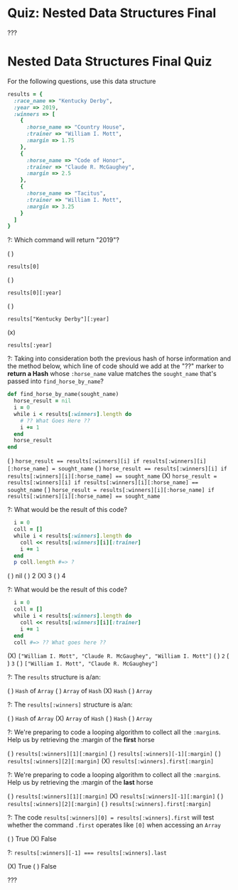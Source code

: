 # Quiz: Nested Data Structures Final

???

# Nested Data Structures Final Quiz

For the following questions, use this data structure

```ruby
results = {
  :race_name => "Kentucky Derby",
  :year => 2019,
  :winners => [
    {
      :horse_name => "Country House",
      :trainer => "William I. Mott",
      :margin => 1.75
    },
    {
      :horse_name => "Code of Honor",
      :trainer => "Claude R. McGaughey",
      :margin => 2.5
    },
    {
      :horse_name => "Tacitus",
      :trainer => "William I. Mott",
      :margin => 3.25
    }
  ]
}
```

?: Which command will return "2019"?

( ) 
```
results[0]
``` 
( ) 
```
results[0][:year]
``` 
( ) 
```
results["Kentucky Derby"][:year]
``` 
(x) 
```
results[:year]
```

?: Taking into consideration both the previous hash of horse information 
and the method below, which line of code should we add at the "??" marker to **return a Hash** whose
`:horse_name` value matches the `sought_name` that's passed into
`find_horse_by_name`?

```ruby
def find_horse_by_name(sought_name)
  horse_result = nil
  i = 0
  while i < results[:winners].length do
    # ?? What Goes Here ??
    i += 1
  end
  horse_result
end
```

( ) `horse_result == results[:winners][i] if results[:winners][i][:horse_name] = sought_name` ( ) `horse_result == results[:winners][i] if results[:winners][i][:horse_name] == sought_name` (X) `horse_result = results[:winners][i] if results[:winners][i][:horse_name] == sought_name` ( ) `horse_result = results[:winners][i][:horse_name] if results[:winners][i][:horse_name] == sought_name`

?: What would be the result of this code?

```ruby
  i = 0
  coll = []
  while i < results[:winners].length do
    coll << results[:winners][i][:trainer]
    i += 1
  end
  p coll.length #=> ?
```

( ) nil ( ) 2 (X) 3 ( ) 4

?: What would be the result of this code?

```ruby
  i = 0
  coll = []
  while i < results[:winners].length do
    coll << results[:winners][i][:trainer]
    i += 1
  end
  coll #=> ?? What goes here ??
```

(X) `["William I. Mott", "Claude R. McGaughey", "William I. Mott"]` ( ) `2` ( ) `3` ( ) `["William I. Mott", "Claude R. McGaughey"]`

?: The `results` structure is a/an:

( ) `Hash` of `Array` ( ) `Array` of `Hash` (X) `Hash` ( ) `Array`

?: The `results[:winners]` structure is a/an:

( ) `Hash` of `Array` (X) `Array` of `Hash` ( ) `Hash` ( ) `Array`

?: We're preparing to code a looping algorithm to collect all the `:margin`s. Help us by retrieving the :margin of the **first** horse

( ) `results[:winners][1][:margin]` ( ) `results[:winners][-1][:margin]` ( ) `results[:winners][2][:margin]` (X) `results[:winners].first[:margin]`

?: We're preparing to code a looping algorithm to collect all the `:margin`s. Help us by retrieving the :margin of the **last** horse

( ) `results[:winners][1][:margin]` (X) `results[:winners][-1][:margin]` ( ) `results[:winners][2][:margin]` ( ) `results[:winners].first[:margin]`

?: The code `results[:winners][0] = results[:winners].first`  will test whether the command `.first` operates like `[0]` when accessing an `Array`

( ) True (X) False

?: `results[:winners][-1] === results[:winners].last`

(X) True ( ) False

???
